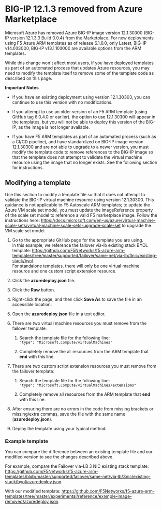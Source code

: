# BIG-IP 12.1.3 removed from Azure Marketplace 

Microsoft Azure has removed Azure BIG-IP image version 12.1.30300 (BIG-IP version 12.1.3.3 Build 0.0.4) from the Marketplace.  For new deployments using F5 Azure ARM templates as of release 6.1.0.0, only Latest, BIG-IP v14.003000, BIG-IP v13.1.100000 are available options from the ARM templates. 

While this change won't affect most users, if you have deployed templates as part of an automated process that updates Azure resources, you may need to modify the template itself to remove some of the template code as described on this page.

**Important Notes**

  - If you have an existing deployment using version 12.1.30300, you can continue to use this version with no modifications.  

  - If you attempt to use an older version of an F5 ARM template (using GitHub tag 6.0.4.0 or earlier), the option to use 12.1.30300 will appear in the templates, but you will not be able to deploy this version of the BIG-IP, as the image is not longer available.  

  - If you have F5 ARM templates as part of an automated process (such as a CI/CD pipeline), and have standardized on BIG-IP image version 12.1.30300 and are not able to upgrade to a newer version, you must modify the template code to remove references to the BIG-IP image so that the template does not attempt to validate the virtual machine resource using the image that no longer exists.  See the following section for instructions.


## Modifying a template

Use this section to modify a template file so that it does not attempt to validate the BIG-IP virtual machine resource using version 12.1.30300.  This guidance is not applicable to F5 Autoscale ARM templates; to update the Azure VM scale set model, you must update the imageReference property of the scale set model to reference a valid F5 marketplace image.  Follow the instructions here:  https://docs.microsoft.com/en-us/azure/virtual-machine-scale-sets/virtual-machine-scale-sets-upgrade-scale-set to upgrade the VM scale set model.

  1. Go to the appropriate GitHub page for the template you are using.   
  In this example, we reference the failover via-lb existing stack BYOL template: https://github.com/F5Networks/f5-azure-arm-templates/tree/master/supported/failover/same-net/via-lb/3nic/existing-stack/byol.  
  For standalone templates, there will only be one virtual machine resource and one custom script extension resource.

  2. Click the **azuredeploy.json** file.

  3. Click the **Raw** button.

  4. Right-click the page, and then click **Save As** to save the file in an accessible location.

  5. Open the **azuredeploy.json** file in a text editor.

  6. There are two virtual machine resources you must remove from the failover template:  
  
     1. Search the template file for the following line:   
      ```"type": "Microsoft.Compute/virtualMachines"```
    
     2. Completely remove the all resources from the ARM template that **end** with this line.  

  7. There are two custom script extension resources you must remove from the failover template:  
     
     1. Search the template file for the following line:   
      ```"type": "Microsoft.Compute/virtualMachines/extensions"```
    
     2. Completely remove all resources from the ARM template that **end** with this line.  

  8.  After ensuring there are no errors in the code from missing brackets or missing/extra commas, save the file with the same name (**azuredeploy.json**). 

  9.  Deploy the template using your typical method.


### Example template

You can compare the difference between an existing template file and our modified version to see the changes described above.

For example, compare the Failover via-LB 3 NIC existing stack template: https://github.com/F5Networks/f5-azure-arm-templates/blob/master/supported/failover/same-net/via-lb/3nic/existing-stack/byol/azuredeploy.json

With our modified template: https://github.com/F5Networks/f5-azure-arm-templates/tree/master/experimental/reference/example-image-removed/azuredeploy.json.


